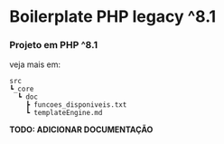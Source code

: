 # Boilerplate PHP legacy ^8.1 
### Projeto em PHP ^8.1


veja mais em:
```
src
┗_core
  ┗ doc
    ┣ funcoes_disponiveis.txt
    ┗ templateEngine.md
```


__TODO: ADICIONAR DOCUMENTAÇÃO__